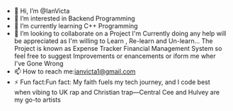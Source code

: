 - 👋 Hi, I’m @IanVicta
- 👀 I’m interested in Backend Programming
- 🌱 I’m currently learning C++ Programming
- 💞️ I’m looking to collaborate on a Project I'm Currently doing any help will be appreciated as I'm willing to Learn , Re-learn and Un-learn... The Project is known as Expense Tracker Financial Management System so feel free to suggest Improvements or enancements or iform me wher I've Gone Wrong
- 📫 How to reach me:ianvicta1@gmail.com
- ⚡ Fun fact:Fun fact: My faith fuels my tech journey, and I code best when vibing to UK rap and Christian trap—Central Cee and Hulvey are my go-to artists 

<!---
IanVicta/IanVicta is a ✨ special ✨ repository because its `README.md` (this file) appears on your GitHub profile.
You can click the Preview link to take a look at your changes.
--->
